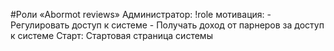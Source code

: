 #Роли «Abormot reviews»
Администратор: !role
  мотивация:
    - Регулировать доступ к системе
    - Получать доход от парнеров за доступ к системе
  Старт: Стартовая страница системы
  
